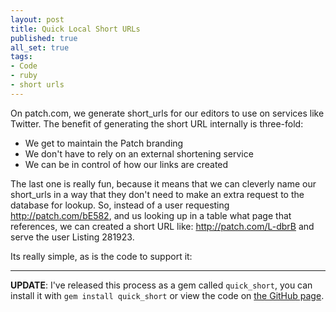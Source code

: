 ```yaml
---
layout: post
title: Quick Local Short URLs
published: true
all_set: true
tags:
- Code
- ruby
- short urls
---
```


On patch.com, we generate short_urls for our editors to use on services like
Twitter. The benefit of generating the short URL internally is three-fold:

* We get to maintain the Patch branding
* We don't have to rely on an external shortening service
* We can be in control of how our links are created

The last one is really fun, because it means that we can cleverly name our
short_urls in a way that they don't need to make an extra request to the
database for lookup. So, instead of a user requesting http://patch.com/bE582,
and us looking up in a table what page that references, we can created a short
URL like: http://patch.com/L-dbrB and serve the user Listing 281923.

Its really simple, as is the code to support it:

<script src='https://gist.github.com/824374.js'></script>

---

__UPDATE__: I've released this process as a gem called `quick_short`, you can
install it with `gem install quick_short` or view the code on
[the GitHub page](https://github.com/seejohnrun/quick_short).
